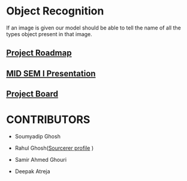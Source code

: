# Object Recognition
If an image is given our model should be able to tell the name of all the types object present in that image.

## [Project Roadmap](https://docs.google.com/document/d/1erKm0rMYSGh4emntfVez4WdEmMvhzt5d5oCBIePupmI/edit?usp=sharing)
## [MID SEM I Presentation](https://docs.google.com/presentation/d/1rAY3LBFWW6Ac7cAf-pt_uAI2YcPxzOtU1ne0plpfrCw/edit?usp=sharing)
## [Project Board](https://github.com/sem6-nu/CAPSTONE-I/projects)

# CONTRIBUTORS

* Soumyadip Ghosh

* Rahul Ghosh([Sourcerer profile](https://sourcerer.io/ghrahul) )

* Samir Ahmed Ghouri

* Deepak Atreja


